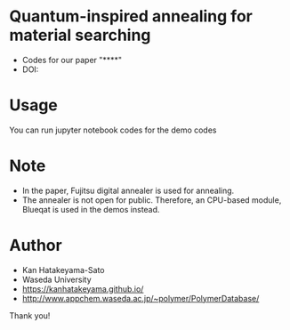 # Quantum-inspired annealing for material searching
- Codes for our paper "****"
- DOI: 

# Usage
You can run jupyter notebook codes for the demo codes
 
# Note
- In the paper, Fujitsu digital annealer is used for annealing.
- The annealer is not open for public. Therefore, an CPU-based module, Blueqat is used in the demos instead.

# Author
- Kan Hatakeyama-Sato
- Waseda University
- https://kanhatakeyama.github.io/
- http://www.appchem.waseda.ac.jp/~polymer/PolymerDatabase/
 
Thank you!